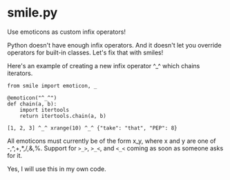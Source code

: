 # smile.py
Use emoticons as custom infix operators!

Python doesn't have enough infix operators. And it doesn't let you override operators for built-in classes. Let's fix that with smiles!

Here's an example of creating a new infix operator ^_^ which chains iterators.

```
from smile import emoticon, _

@emoticon("^_^")
def chain(a, b):
    import itertools
    return itertools.chain(a, b)
    
[1, 2, 3] ^_^ xrange(10) ^_^ {"take": "that", "PEP": 8}
```

All emoticons must currently be of the form x_y, where x and y are one of -,^,+,*,/,&,%. Support for ```>_>```, ```>_<```, and ```<_<``` coming as soon as someone asks for it.

Yes, I will use this in my own code.
